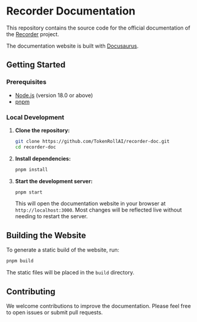 # Recorder Documentation

This repository contains the source code for the official documentation of the [Recorder](https://github.com/TokenRollAI/recorder) project.

The documentation website is built with [Docusaurus](https://docusaurus.io/).

## Getting Started

### Prerequisites

- [Node.js](https://nodejs.org/en/download/) (version 18.0 or above)
- [pnpm](https://pnpm.io/installation)

### Local Development

1.  **Clone the repository:**
    ```bash
    git clone https://github.com/TokenRollAI/recorder-doc.git
    cd recorder-doc
    ```

2.  **Install dependencies:**
    ```bash
    pnpm install
    ```

3.  **Start the development server:**
    ```bash
    pnpm start
    ```
    This will open the documentation website in your browser at `http://localhost:3000`. Most changes will be reflected live without needing to restart the server.

## Building the Website

To generate a static build of the website, run:

```bash
pnpm build
```

The static files will be placed in the `build` directory.

## Contributing

We welcome contributions to improve the documentation. Please feel free to open issues or submit pull requests.